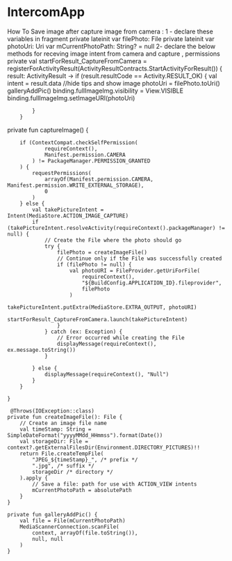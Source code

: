 # IntercomApp
How To Save image after capture image from camera :
1 - declare these variables in fragment
    private lateinit var filePhoto: File
    private lateinit var photoUri: Uri
    var mCurrentPhotoPath: String? = null
 2- declare the below methods for receving image intent from camera and capture , permissions
     private val startForResult_CaptureFromCamera =
        registerForActivityResult(ActivityResultContracts.StartActivityForResult()) { result: ActivityResult ->
            if (result.resultCode == Activity.RESULT_OK) {
                val intent = result.data
                    //hide tips and show image
                    photoUri = filePhoto.toUri()
                    galleryAddPic()
                    binding.fullImageImg.visibility = View.VISIBLE
                    binding.fullImageImg.setImageURI(photoUri)

            }
        }
 private fun captureImage() {

        if (ContextCompat.checkSelfPermission(
                requireContext(),
                Manifest.permission.CAMERA
            ) != PackageManager.PERMISSION_GRANTED
        ) {
            requestPermissions(
                arrayOf(Manifest.permission.CAMERA, Manifest.permission.WRITE_EXTERNAL_STORAGE),
                0
            )
        } else {
            val takePictureIntent = Intent(MediaStore.ACTION_IMAGE_CAPTURE)
            if (takePictureIntent.resolveActivity(requireContext().packageManager) != null) {
                // Create the File where the photo should go
                try {
                    filePhoto = createImageFile()
                    // Continue only if the File was successfully created
                    if (filePhoto != null) {
                        val photoURI = FileProvider.getUriForFile(
                            requireContext(),
                            "${BuildConfig.APPLICATION_ID}.fileprovider",
                            filePhoto
                        )
                        takePictureIntent.putExtra(MediaStore.EXTRA_OUTPUT, photoURI)
                        startForResult_CaptureFromCamera.launch(takePictureIntent)
                    }
                } catch (ex: Exception) {
                    // Error occurred while creating the File
                    displayMessage(requireContext(), ex.message.toString())
                }

            } else {
                displayMessage(requireContext(), "Null")
            }
        }

    }
    
     @Throws(IOException::class)
    private fun createImageFile(): File {
        // Create an image file name
        val timeStamp: String = SimpleDateFormat("yyyyMMdd_HHmmss").format(Date())
        val storageDir: File = context?.getExternalFilesDir(Environment.DIRECTORY_PICTURES)!!
        return File.createTempFile(
            "JPEG_${timeStamp}_", /* prefix */
            ".jpg", /* suffix */
            storageDir /* directory */
        ).apply {
            // Save a file: path for use with ACTION_VIEW intents
            mCurrentPhotoPath = absolutePath
        }
    }

    private fun galleryAddPic() {
        val file = File(mCurrentPhotoPath)
        MediaScannerConnection.scanFile(
            context, arrayOf(file.toString()),
            null, null
        )
    }
